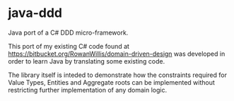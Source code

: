 # java-ddd
Java port of a C# DDD micro-framework.

This port of my existing C# code found at https://bitbucket.org/RowanWillis/domain-driven-design was developed in order to learn Java by translating some existing code.

The library itself is inteded to demonstrate how the constraints required for Value Types, Entities and Aggregate roots can be implemented without restricting further implementation of any domain logic.
